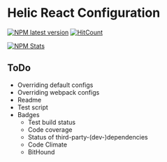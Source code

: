 # Helic React Configuration

[![NPM latest version](https://img.shields.io/node/v/helic-react-config.svg?style=flat)](http://nodejs.org/download/)
[![HitCount](https://hitt.herokuapp.com/rusty1s/helic-react-config.svg)](https://github.com/rusty1s/helic-react-config)

[![NPM Stats](https://nodei.co/npm/helic-react-config.png?downloads=true&downloadRank=true&stars=true)](https://www.npmjs.com/package/helic-react-config)

## ToDo

* Overriding default configs
* Overriding webpack configs
* Readme
* Test script
* Badges
  * Test build status
  * Code coverage
  * Status of third-party-(dev-)dependencies
  * Code Climate
  * BitHound
